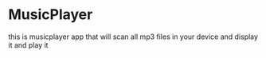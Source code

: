 # MusicPlayer
this is musicplayer app that will scan all mp3 files in your device and display it and play it
